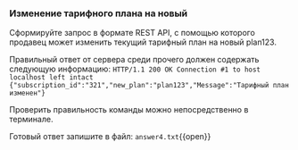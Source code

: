 ### Изменение тарифного плана на новый

Сформируйте запрос в формате REST API, с помощью которого продавец может изменить текущий тарифный план на новый plan123.

Правильный ответ от сервера среди прочего должен содержать следующую информацию:
`
    HTTP/1.1 200 OK
    Connection #1 to host localhost left intact
    {"subscription_id":"321","new_plan":"plan123","Message":"Тарифный план изменен"}
`

Проверить правильность команды можно непосредственно в терминале.

Готовый ответ запишите в файл:
`answer4.txt`{{open}}